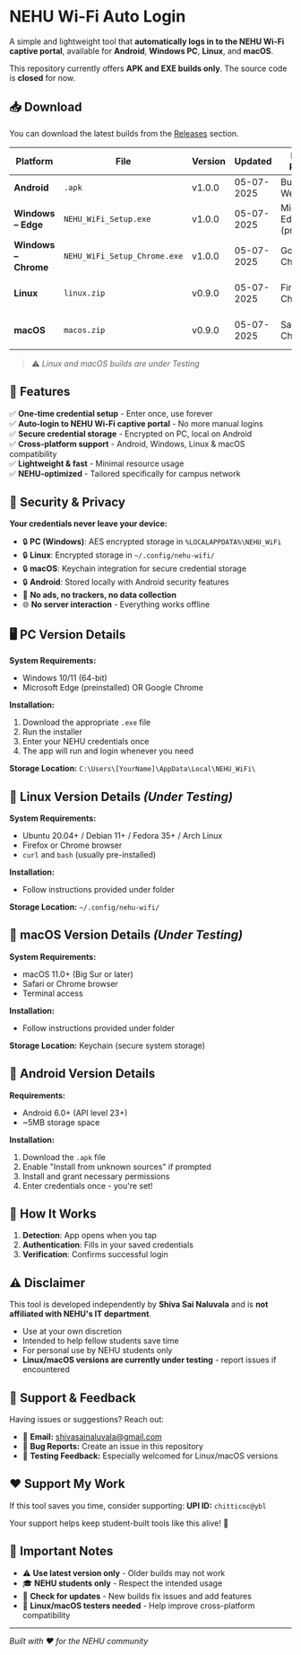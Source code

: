 # NEHU Wi-Fi Auto Login
A simple and lightweight tool that **automatically logs in to the NEHU Wi-Fi captive portal**, available for **Android**, **Windows PC**, **Linux**, and **macOS**.

This repository currently offers **APK and EXE builds only**. The source code is **closed** for now.

## 📥 Download
You can download the latest builds from the [Releases](../../releases) section.

| Platform            | File                         | Version | Updated     | Browser Required             | Status              |
|---------------------|------------------------------|---------|-------------|------------------------------|----------------------|
| **Android**         | `.apk`                       | v1.0.0  | 05-07-2025  | Built-in WebView             | ✅ **Stable**         |
| **Windows – Edge**  | `NEHU_WiFi_Setup.exe`        | v1.0.0  | 05-07-2025  | Microsoft Edge (preinstalled) | ✅ **Stable**         |
| **Windows – Chrome**| `NEHU_WiFi_Setup_Chrome.exe` | v1.0.0  | 05-07-2025  | Google Chrome                | ✅ **Stable**         |
| **Linux**           | `linux.zip`                     | v0.9.0  | 05-07-2025  | Firefox / Chrome             | 🧪 **Under Testing**  |
| **macOS**           | `macos.zip`                     | v0.9.0  | 05-07-2025  | Safari / Chrome              | 🧪 **Under Testing**  |

> ⚠️ *Linux and macOS builds are under Testing*

## 🚀 Features
✅ **One-time credential setup** - Enter once, use forever  
✅ **Auto-login to NEHU Wi-Fi captive portal** - No more manual logins  
✅ **Secure credential storage** - Encrypted on PC, local on Android  
✅ **Cross-platform support** - Android, Windows, Linux & macOS compatibility  
✅ **Lightweight & fast** - Minimal resource usage  
✅ **NEHU-optimized** - Tailored specifically for campus network  

## 🔐 Security & Privacy
**Your credentials never leave your device:**
- 🔒 **PC (Windows)**: AES encrypted storage in `%LOCALAPPDATA%\NEHU_WiFi`
- 🔒 **Linux**: Encrypted storage in `~/.config/nehu-wifi/`
- 🔒 **macOS**: Keychain integration for secure credential storage
- 🔒 **Android**: Stored locally with Android security features
- 🚫 **No ads, no trackers, no data collection**
- 🌐 **No server interaction** - Everything works offline

## 🖥️ PC Version Details
**System Requirements:**
- Windows 10/11 (64-bit)
- Microsoft Edge (preinstalled) OR Google Chrome

**Installation:**
1. Download the appropriate `.exe` file
2. Run the installer
3. Enter your NEHU credentials once
4. The app will run and login whenever you need

**Storage Location:** `C:\Users\[YourName]\AppData\Local\NEHU_WiFi\`

## 🐧 Linux Version Details *(Under Testing)*
**System Requirements:**
- Ubuntu 20.04+ / Debian 11+ / Fedora 35+ / Arch Linux
- Firefox or Chrome browser
- `curl` and `bash` (usually pre-installed)

**Installation:**
- Follow instructions provided under folder

**Storage Location:** `~/.config/nehu-wifi/`

## 🍎 macOS Version Details *(Under Testing)*
**System Requirements:**
- macOS 11.0+ (Big Sur or later)
- Safari or Chrome browser
- Terminal access

**Installation:**
- Follow instructions provided under folder

**Storage Location:** Keychain (secure system storage)

## 📱 Android Version Details
**Requirements:**
- Android 6.0+ (API level 23+)
- ~5MB storage space

**Installation:**
1. Download the `.apk` file
2. Enable "Install from unknown sources" if prompted
3. Install and grant necessary permissions
4. Enter credentials once - you're set!

## 🔧 How It Works
1. **Detection**: App opens when you tap 
2. **Authentication**: Fills in your saved credentials
3. **Verification**: Confirms successful login

## ⚠️ Disclaimer
This tool is developed independently by **Shiva Sai Naluvala** and is **not affiliated with NEHU's IT department**. 
- Use at your own discretion
- Intended to help fellow students save time
- For personal use by NEHU students only
- **Linux/macOS versions are currently under testing** - report issues if encountered

## 💬 Support & Feedback
Having issues or suggestions? Reach out:
- 📧 **Email:** shivasainaluvala@gmail.com
- 🐛 **Bug Reports:** Create an issue in this repository
- 🧪 **Testing Feedback:** Especially welcomed for Linux/macOS versions

## ❤️ Support My Work
If this tool saves you time, consider supporting:
**UPI ID:** `chitticoc@ybl`

Your support helps keep student-built tools like this alive! 🙏

## 📝 Important Notes
- ⚠️ **Use latest version only** - Older builds may not work
- 🎓 **NEHU students only** - Respect the intended usage
- 🔄 **Check for updates** - New builds fix issues and add features
- 🧪 **Linux/macOS testers needed** - Help improve cross-platform compatibility

---
*Built with ❤️ for the NEHU community*
